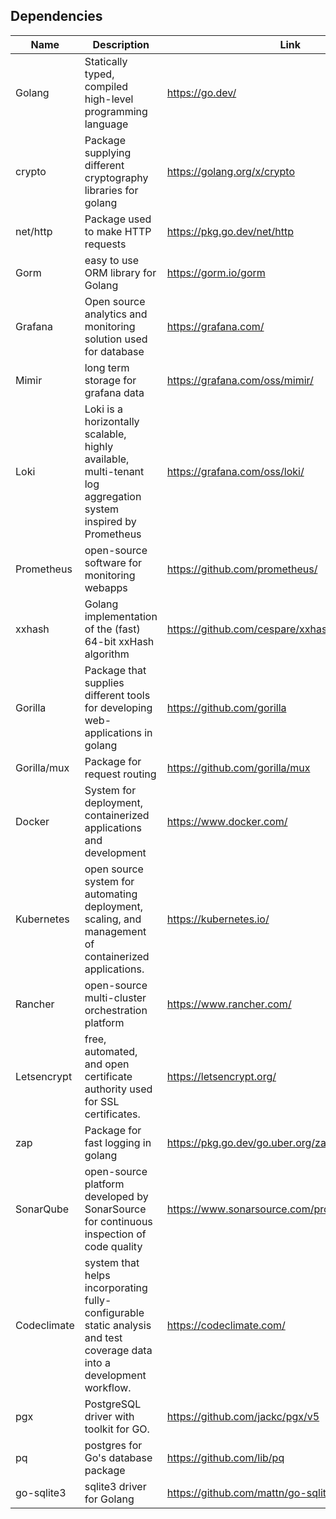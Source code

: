 ## Dependencies

| Name        | Description                                                                                                            | Link                                            |
|-------------|------------------------------------------------------------------------------------------------------------------------|-------------------------------------------------|
| Golang      | Statically typed, compiled high-level programming language                                                             | https://go.dev/                                 |
| crypto      | Package supplying different cryptography libraries for golang                                                          | https://golang.org/x/crypto                     |
| net/http    | Package used to make HTTP requests                                                                                     | https://pkg.go.dev/net/http                     |
| Gorm        | easy to use ORM library for Golang                                                                                     | https://gorm.io/gorm                            |
| Grafana     | Open source analytics and monitoring solution used for database                                                        | https://grafana.com/                            |
| Mimir       | long term storage for grafana data                                                                                     | https://grafana.com/oss/mimir/                  |
| Loki        | Loki is a horizontally scalable, highly available, multi-tenant log aggregation system inspired by Prometheus          | https://grafana.com/oss/loki/                   |
| Prometheus  | open-source software for monitoring webapps                                                                            | https://github.com/prometheus/                  |
| xxhash      | Golang implementation of the (fast) 64-bit xxHash algorithm                                                            | https://github.com/cespare/xxhash               |
| Gorilla     | Package that supplies different tools for developing web-applications in golang                                        | https://github.com/gorilla                      |
| Gorilla/mux | Package for request routing                                                                                            | https://github.com/gorilla/mux                  |
| Docker      | System for deployment, containerized applications and development                                                      | https://www.docker.com/                         |
| Kubernetes  | open source system for automating deployment, scaling, and management of containerized applications.                   | https://kubernetes.io/                          |
| Rancher     | open-source multi-cluster orchestration platform                                                                       | https://www.rancher.com/                        |
| Letsencrypt | free, automated, and open certificate authority used for SSL certificates.                                             | https://letsencrypt.org/                        |
| zap         | Package for fast logging in golang                                                                                     | https://pkg.go.dev/go.uber.org/zap@v1.27.0      |
| SonarQube   | open-source platform developed by SonarSource for continuous inspection of code quality                                | https://www.sonarsource.com/products/sonarqube/ |
| Codeclimate | system that helps incorporating fully-configurable static analysis and test coverage data into a development workflow. | https://codeclimate.com/                        |
| pgx         | PostgreSQL driver with toolkit for GO.                                                                                 | https://github.com/jackc/pgx/v5                 |
| pq          | postgres for Go's database package                                                                                     | https://github.com/lib/pq                       |
| go-sqlite3  | sqlite3 driver for Golang                                                                                              | https://github.com/mattn/go-sqlite3                     |